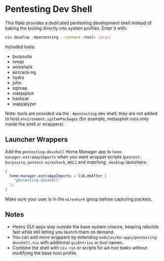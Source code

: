 # Pentesting Dev Shell

This flake provides a dedicated pentesting development shell instead of baking the tooling directly into system profiles. Enter it with:

```bash
nix develop .#pentesting --command <tool> [args]
```

Included tools:

- burpsuite
- nmap
- wireshark
- aircrack-ng
- hydra
- john
- sqlmap
- metasploit
- hashcat
- wappalyzer

Note: tools are provided via the `.#pentesting` dev shell; they are not added to host `environment.systemPackages` (for example, metasploit runs only inside the shell or wrappers).

## Launcher Wrappers

Add the `pentesting-devshell` Home Manager app to `home-manager.extraAppImports` when you want wrapper scripts (`pentest-burpsuite`, `pentest-wireshark`, etc.) and matching `.desktop` launchers:

```nix
{
  home-manager.extraAppImports = lib.mkAfter [
    "pentesting-devshell"
  ];
}
```

Make sure your user is in the `wireshark` group before capturing packets.

## Notes

- Heavy GUI apps stay outside the base system closure, keeping rebuilds fast while still letting you launch them on demand.
- You can add more wrappers by extending `modules/hm-apps/pentesting-devshell.nix` with additional `guiEntries` or tool names.
- Combine the shell with `nix run` or scripts for ad-hoc tasks without modifying the base host profile.
